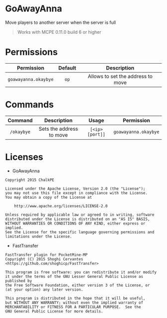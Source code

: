 # GoAwayAnna
Move players to another server when the server is full
> Works with MCPE 0.11.0 build 6 or higher

# Permissions
| Permission | Default | Description
| :---: | :---: | :---: |
| `goawayanna.okaybye` | `op` | Allows to set the address to move |

# Commands
| Command | Description | Usage | Permission |
| :---: | :---: | :---: | :---: |
| `/okaybye` | Sets the address to move | `[<ip> [port]]` | `goawayanna.okaybye` |

# Licenses
- GoAwayAnna
```
Copyright 2015 ChalkPE

Licensed under the Apache License, Version 2.0 (the "License");
you may not use this file except in compliance with the License.
You may obtain a copy of the License at

    http://www.apache.org/licenses/LICENSE-2.0

Unless required by applicable law or agreed to in writing, software
distributed under the License is distributed on an "AS IS" BASIS,
WITHOUT WARRANTIES OR CONDITIONS OF ANY KIND, either express or implied.
See the License for the specific language governing permissions and
limitations under the License.
```

- FastTransfer
```
FastTransfer plugin for PocketMine-MP
Copyright (C) 2015 Shoghi Cervantes <https://github.com/shoghicp/FastTransfer>

This program is free software: you can redistribute it and/or modify
it under the terms of the GNU Lesser General Public License as published by
the Free Software Foundation, either version 3 of the License, or
(at your option) any later version.

This program is distributed in the hope that it will be useful,
but WITHOUT ANY WARRANTY; without even the implied warranty of
MERCHANTABILITY or FITNESS FOR A PARTICULAR PURPOSE.  See the
GNU General Public License for more details.
```
